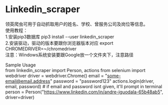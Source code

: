 # Linkedin_scraper
领英爬虫可用于自动抓取用户的姓名、学校、曾服务公司及岗位等信息。  
使用教程：  
1.安装pip3数据库 pip3 install --user linkedin_scraper  
2.安装驱动，驱动的版本要跟你浏览器版本对应 export CHROMEDRIVER=~/chromedriver  
注意：Windows系统安装要跟Google放一个文件夹下，注意路径

Sample Usage  
from linkedin_scraper import Person, actions
from selenium import webdriver
driver = webdriver.Chrome()
email = "some-email@email.address"
password = "password123"
actions.login(driver, email, password) # if email and password isnt given, it'll prompt in terminal
person = Person("https://www.linkedin.com/in/andre-iguodala-65b48ab5", driver=driver)
